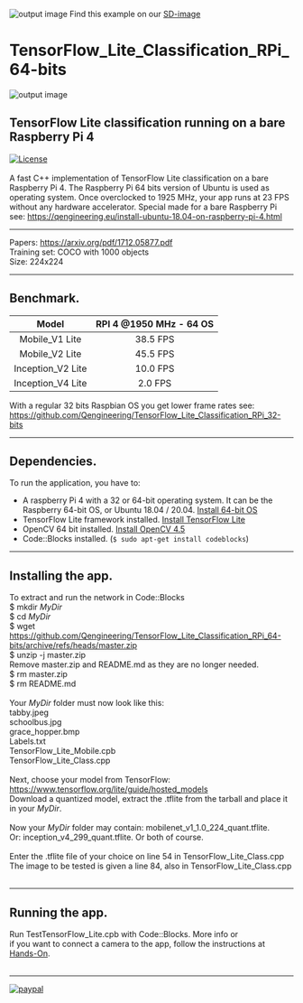 ![output image](https://qengineering.eu/images/SDcard16GB_tiny.jpg) Find this example on our [SD-image](https://github.com/Qengineering/RPi-image)
# TensorFlow_Lite_Classification_RPi_64-bits
![output image]( https://qengineering.eu/images/SchoolbusUb.png )<br/>
## TensorFlow Lite classification running on a bare Raspberry Pi 4
[![License](https://img.shields.io/badge/License-BSD%203--Clause-blue.svg)](https://opensource.org/licenses/BSD-3-Clause)<br/><br/>
A fast C++ implementation of TensorFlow Lite classification on a bare Raspberry Pi 4. The Raspberry Pi 64 bits version of Ubuntu is used as operating system. Once overclocked to 1925 MHz, your app runs at 23 FPS without any hardware accelerator.
Special made for a bare Raspberry Pi see: https://qengineering.eu/install-ubuntu-18.04-on-raspberry-pi-4.html <br/>

------------

Papers: https://arxiv.org/pdf/1712.05877.pdf <br/>
Training set: COCO with 1000 objects<br/>
Size: 224x224 <br/>

------------

## Benchmark.
| Model | RPI 4 @1950 MHz - 64 OS |
|  :------------: | :-------------: |
|  Mobile_V1 Lite |  38.5 FPS |
|  Mobile_V2 Lite |  45.5 FPS |
|  Inception_V2 Lite |  10.0 FPS |
|  Inception_V4 Lite |  2.0 FPS |

With a regular 32 bits Raspbian OS you get lower frame rates see: https://github.com/Qengineering/TensorFlow_Lite_Classification_RPi_32-bits <br/>

------------

## Dependencies.<br/>
To run the application, you have to:
- A raspberry Pi 4 with a 32 or 64-bit operating system. It can be the Raspberry 64-bit OS, or Ubuntu 18.04 / 20.04. [Install 64-bit OS](https://qengineering.eu/install-raspberry-64-os.html) <br/>
- TensorFlow Lite framework installed. [Install TensorFlow Lite](https://qengineering.eu/install-tensorflow-2-lite-on-raspberry-64-os.html) <br/>
- OpenCV 64 bit installed. [Install OpenCV 4.5](https://qengineering.eu/install-opencv-4.5-on-raspberry-64-os.html) <br/>
- Code::Blocks installed. (```$ sudo apt-get install codeblocks```)

------------

## Installing the app.
To extract and run the network in Code::Blocks <br/>
$ mkdir *MyDir* <br/>
$ cd *MyDir* <br/>
$ wget https://github.com/Qengineering/TensorFlow_Lite_Classification_RPi_64-bits/archive/refs/heads/master.zip <br/>
$ unzip -j master.zip <br/>
Remove master.zip and README.md as they are no longer needed. <br/> 
$ rm master.zip <br/>
$ rm README.md <br/> <br/>
Your *MyDir* folder must now look like this: <br/> 
tabby.jpeg <br/>
schoolbus.jpg <br/>
grace_hopper.bmp <br/>
Labels.txt <br/>
TensorFlow_Lite_Mobile.cpb <br/>
TensorFlow_Lite_Class.cpp<br/>
 <br/>
Next, choose your model from TensorFlow: https://www.tensorflow.org/lite/guide/hosted_models <br/> 
Download a quantized model, extract the .tflite from the tarball and place it in your *MyDir*. <br/> <br/>
Now your *MyDir* folder may contain: mobilenet_v1_1.0_224_quant.tflite. <br/>
Or: inception_v4_299_quant.tflite. Or both of course. <br/> <br/>
Enter the .tflite file of your choice on line 54 in TensorFlow_Lite_Class.cpp <br/>
The image to be tested is given a line 84, also in TensorFlow_Lite_Class.cpp <br/> <br/>

------------

## Running the app.
Run TestTensorFlow_Lite.cpb with Code::Blocks. More info or<br/> 
if you want to connect a camera to the app, follow the instructions at [Hands-On](https://qengineering.eu/deep-learning-examples-on-raspberry-32-64-os.html#HandsOn).<br/><br/>

------------

[![paypal](https://qengineering.eu/images/TipJarSmall4.png)](https://www.paypal.com/cgi-bin/webscr?cmd=_s-xclick&hosted_button_id=CPZTM5BB3FCYL) 


